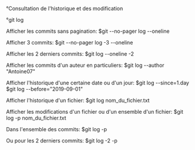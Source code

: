 °Consultation de l'historique et des modification

°git log

Afficher les commits sans pagination: $git --no-pager log --oneline

Afficher 3 commits: $git --no-pager log -3 --oneline

Afficher les 2 derniers commits: $git log --oneline -2

Afficher les commits d'un auteur en particuliers: $git log --author "Antoine07"

Afficher l'historique d'une certaine date ou d'un jour: $git log --since=1.day
$git log --before="2019-09-01"

Afficher l'historique d'un fichier: $git log nom_du_fichier.txt

Afficher les modifications d'un fichier ou d'un ensemble d'un fichier: $git log -p nom_du_fichier.txt

Dans l'ensemble des commits: $git log -p

Ou pour les 2 derniers commits: $git log -2 -p
